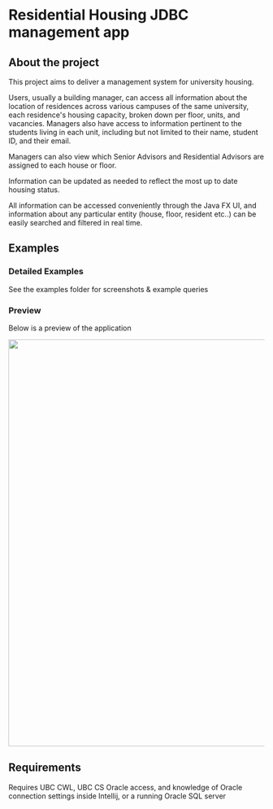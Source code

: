 # Residential Housing JDBC management app

## About the project
This project aims to deliver a management system for university housing. 

Users, usually a building manager, can access all information about the location of residences across various campuses of the same university, each residence's housing capacity, broken down per floor, units, and vacancies. Managers also have access to information pertinent to the students living in each unit, including but not limited to their name, student ID, and their email. 

Managers can also view which Senior Advisors and Residential Advisors are assigned to each house or floor. 

Information can be updated as needed to reflect the most up to date housing status. 

All information can be accessed conveniently through the Java FX UI, and information about any particular entity (house, floor, resident etc..) can be easily searched and filtered in real time.


## Examples
### Detailed Examples
See the examples folder for screenshots & example queries

### Preview
Below is a preview of the application

<img width=800 align="center" src="https://github.com/jmhirsch/ResidenceLifeDBMS/blob/master/Examples/Delete/1.%20Before.png"/>



## Requirements
Requires UBC CWL, UBC CS Oracle access, and knowledge of Oracle connection settings inside Intellij, or a running Oracle SQL server
